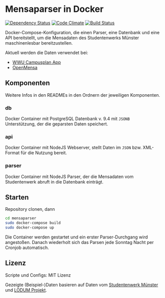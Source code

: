 # Mensaparser in Docker

[![Dependency Status](https://gemnasium.com/chk1/mensaparser.svg)](https://gemnasium.com/chk1/mensaparser)
[![Code Climate](https://codeclimate.com/github/chk1/mensaparser/badges/gpa.svg)](https://codeclimate.com/github/chk1/mensaparser)
[![Build Status](https://travis-ci.org/ifgi-webteam/mensaparser.svg?branch=master)](https://travis-ci.org/ifgi-webteam/mensaparser)

Docker-Compose-Konfiguration, die einen Parser, eine Datenbank und eine API bereitstellt, um die Mensadaten des Studentenwerks Münster maschinenlesbar bereitzustellen.

Aktuell werden die Daten verwendet bei:
* [WWU Campusplan App](https://app.uni-muenster.de)
* [OpenMensa](https://openmensa.org/#14/51.9654/7.6059)

## Komponenten

Weitere Infos in den READMEs in den Ordnern der jeweiligen Komponenten.

### db

Docker Container mit PostgreSQL Datenbank v. 9.4 mit `JSONB` Unterstützung, der die geparsten Daten speichert.

### api

Docker Container mit NodeJS Webserver, stellt Daten im `JSON` bzw. XML-Format für die Nutzung bereit.

### parser

Docker Container mit NodeJS Parser, der die Mensadaten vom Studentenwerk abruft in die Datenbank einträgt.

## Starten

Repository clonen, dann

```bash
cd mensaparser
sudo docker-compose build
sudo docker-compose up
```

Die Container werden gestartet und ein erster Parser-Durchgang wird angestoßen. Danach wiederholt sich das Parsen jede Sonntag Nacht per Cronjob automatisch.

## Lizenz

Scripte und Configs: MIT Lizenz

Gezeigte (Beispiel-)Daten basieren auf Daten vom [Studentenwerk Münster](http://www.studentenwerk-muenster.de/) und [LODUM Projekt](http://www.lodum.de/).
